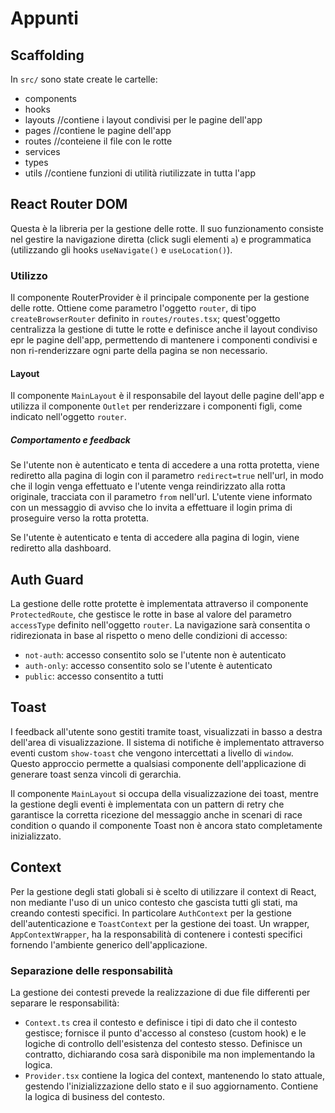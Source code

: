 # Appunti

## Scaffolding
In `src/` sono state create le cartelle:
- components
- hooks
- layouts //contiene i layout condivisi per le pagine dell'app
- pages   //contiene le pagine dell'app
- routes  //conteiene il file con le rotte
- services
- types
- utils   //contiene funzioni di utilità riutilizzate in tutta l'app

## React Router DOM
Questa è la libreria per la gestione delle rotte.
Il suo funzionamento consiste nel gestire la navigazione diretta (click sugli elementi `a`) e programmatica (utilizzando gli hooks `useNavigate()` e `useLocation()`). 

### Utilizzo
Il componente RouterProvider è il principale componente per la gestione delle rotte. Ottiene come parametro l'oggetto `router`, di tipo `createBrowserRouter` definito in `routes/routes.tsx`; quest'oggetto centralizza la gestione di tutte le rotte e definisce anche il layout condiviso epr le pagine dell'app, permettendo di mantenere i componenti condivisi e non ri-renderizzare ogni parte della pagina se non necessario.

#### Layout
Il componente `MainLayout` è il responsabile del layout delle pagine dell'app e utilizza il componente `Outlet` per renderizzare i componenti figli, come indicato nell'oggetto `router`.

##### Comportamento e feedback
Se l'utente non è autenticato e tenta di accedere a una rotta protetta, viene rediretto alla pagina di login con il parametro `redirect=true` nell'url, in modo che il login venga effettuato e l'utente venga reindirizzato alla rotta originale, tracciata con il parametro `from` nell'url.
L'utente viene informato con un messaggio di avviso che lo invita a effettuare il login prima di proseguire verso la rotta protetta.

Se l'utente è autenticato e tenta di accedere alla pagina di login, viene rediretto alla dashboard.

## Auth Guard
La gestione delle rotte protette è implementata attraverso il componente `ProtectedRoute`, che gestisce le rotte in base al valore del parametro `accessType` definito nell'oggetto `router`. La navigazione sarà consentita o ridirezionata in base al rispetto o meno delle condizioni di accesso:
- `not-auth`: accesso consentito solo se l'utente non è autenticato
- `auth-only`: accesso consentito solo se l'utente è autenticato
- `public`: accesso consentito a tutti

## Toast
I feedback all'utente sono gestiti tramite toast, visualizzati in basso a destra dell'area di visualizzazione. Il sistema di notifiche è implementato attraverso eventi custom `show-toast` che vengono intercettati a livello di `window`. Questo approccio permette a qualsiasi componente dell'applicazione di generare toast senza vincoli di gerarchia.

Il componente `MainLayout` si occupa della visualizzazione dei toast, mentre la gestione degli eventi è implementata con un pattern di retry che garantisce la corretta ricezione del messaggio anche in scenari di race condition o quando il componente Toast non è ancora stato completamente inizializzato.

## Context
Per la gestione degli stati globali si è scelto di utilizzare il context di React, non mediante l'uso di un unico contesto che gascista tutti gli stati, ma creando contesti specifici. In particolare `AuthContext` per la gestione dell'autenticazione e `ToastContext` per la gestione dei toast.
Un wrapper, `AppContextWrapper`, ha la responsabilità di contenere i contesti specifici fornendo l'ambiente generico dell'applicazione.

### Separazione delle responsabilità
La gestione dei contesti prevede la realizzazione di due file differenti per separare le responsabilità:
- `Context.ts` crea il contesto e definisce i tipi di dato che il contesto gestisce; fornisce il punto d'accesso al consteso (custom hook) e le logiche di controllo dell'esistenza del contesto stesso. Definisce un contratto, dichiarando cosa sarà disponibile ma non implementando la logica.
- `Provider.tsx` contiene la logica del context, mantenendo lo stato attuale, gestendo l'inizializzazione dello stato e il suo aggiornamento. Contiene la logica di business del contesto.

